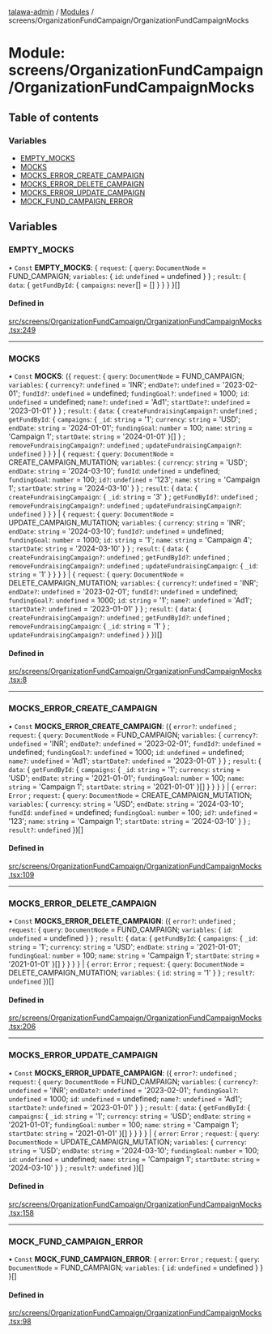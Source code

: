 [talawa-admin](../README.md) / [Modules](../modules.md) / screens/OrganizationFundCampaign/OrganizationFundCampaignMocks

# Module: screens/OrganizationFundCampaign/OrganizationFundCampaignMocks

## Table of contents

### Variables

- [EMPTY\_MOCKS](screens_OrganizationFundCampaign_OrganizationFundCampaignMocks.md#empty_mocks)
- [MOCKS](screens_OrganizationFundCampaign_OrganizationFundCampaignMocks.md#mocks)
- [MOCKS\_ERROR\_CREATE\_CAMPAIGN](screens_OrganizationFundCampaign_OrganizationFundCampaignMocks.md#mocks_error_create_campaign)
- [MOCKS\_ERROR\_DELETE\_CAMPAIGN](screens_OrganizationFundCampaign_OrganizationFundCampaignMocks.md#mocks_error_delete_campaign)
- [MOCKS\_ERROR\_UPDATE\_CAMPAIGN](screens_OrganizationFundCampaign_OrganizationFundCampaignMocks.md#mocks_error_update_campaign)
- [MOCK\_FUND\_CAMPAIGN\_ERROR](screens_OrganizationFundCampaign_OrganizationFundCampaignMocks.md#mock_fund_campaign_error)

## Variables

### EMPTY\_MOCKS

• `Const` **EMPTY\_MOCKS**: \{ `request`: \{ `query`: `DocumentNode` = FUND\_CAMPAIGN; `variables`: \{ `id`: `undefined` = undefined \}  \} ; `result`: \{ `data`: \{ `getFundById`: \{ `campaigns`: `never`[] = [] \}  \}  \}  \}[]

#### Defined in

[src/screens/OrganizationFundCampaign/OrganizationFundCampaignMocks.tsx:249](https://github.com/NamitBhutani/talawa-admin/blob/d923b65/src/screens/OrganizationFundCampaign/OrganizationFundCampaignMocks.tsx#L249)

___

### MOCKS

• `Const` **MOCKS**: (\{ `request`: \{ `query`: `DocumentNode` = FUND\_CAMPAIGN; `variables`: \{ `currency?`: `undefined` = 'INR'; `endDate?`: `undefined` = '2023-02-01'; `fundId?`: `undefined` = undefined; `fundingGoal?`: `undefined` = 1000; `id`: `undefined` = undefined; `name?`: `undefined` = 'Ad1'; `startDate?`: `undefined` = '2023-01-01' \}  \} ; `result`: \{ `data`: \{ `createFundraisingCampaign?`: `undefined` ; `getFundById`: \{ `campaigns`: \{ `_id`: `string` = '1'; `currency`: `string` = 'USD'; `endDate`: `string` = '2024-01-01'; `fundingGoal`: `number` = 100; `name`: `string` = 'Campaign 1'; `startDate`: `string` = '2024-01-01' \}[]  \} ; `removeFundraisingCampaign?`: `undefined` ; `updateFundraisingCampaign?`: `undefined`  \}  \}  \} \| \{ `request`: \{ `query`: `DocumentNode` = CREATE\_CAMPAIGN\_MUTATION; `variables`: \{ `currency`: `string` = 'USD'; `endDate`: `string` = '2024-03-10'; `fundId`: `undefined` = undefined; `fundingGoal`: `number` = 100; `id?`: `undefined` = '123'; `name`: `string` = 'Campaign 1'; `startDate`: `string` = '2024-03-10' \}  \} ; `result`: \{ `data`: \{ `createFundraisingCampaign`: \{ `_id`: `string` = '3' \} ; `getFundById?`: `undefined` ; `removeFundraisingCampaign?`: `undefined` ; `updateFundraisingCampaign?`: `undefined`  \}  \}  \} \| \{ `request`: \{ `query`: `DocumentNode` = UPDATE\_CAMPAIGN\_MUTATION; `variables`: \{ `currency`: `string` = 'INR'; `endDate`: `string` = '2024-03-10'; `fundId?`: `undefined` = undefined; `fundingGoal`: `number` = 1000; `id`: `string` = '1'; `name`: `string` = 'Campaign 4'; `startDate`: `string` = '2024-03-10' \}  \} ; `result`: \{ `data`: \{ `createFundraisingCampaign?`: `undefined` ; `getFundById?`: `undefined` ; `removeFundraisingCampaign?`: `undefined` ; `updateFundraisingCampaign`: \{ `_id`: `string` = '1' \}  \}  \}  \} \| \{ `request`: \{ `query`: `DocumentNode` = DELETE\_CAMPAIGN\_MUTATION; `variables`: \{ `currency?`: `undefined` = 'INR'; `endDate?`: `undefined` = '2023-02-01'; `fundId?`: `undefined` = undefined; `fundingGoal?`: `undefined` = 1000; `id`: `string` = '1'; `name?`: `undefined` = 'Ad1'; `startDate?`: `undefined` = '2023-01-01' \}  \} ; `result`: \{ `data`: \{ `createFundraisingCampaign?`: `undefined` ; `getFundById?`: `undefined` ; `removeFundraisingCampaign`: \{ `_id`: `string` = '1' \} ; `updateFundraisingCampaign?`: `undefined`  \}  \}  \})[]

#### Defined in

[src/screens/OrganizationFundCampaign/OrganizationFundCampaignMocks.tsx:8](https://github.com/NamitBhutani/talawa-admin/blob/d923b65/src/screens/OrganizationFundCampaign/OrganizationFundCampaignMocks.tsx#L8)

___

### MOCKS\_ERROR\_CREATE\_CAMPAIGN

• `Const` **MOCKS\_ERROR\_CREATE\_CAMPAIGN**: (\{ `error?`: `undefined` ; `request`: \{ `query`: `DocumentNode` = FUND\_CAMPAIGN; `variables`: \{ `currency?`: `undefined` = 'INR'; `endDate?`: `undefined` = '2023-02-01'; `fundId?`: `undefined` = undefined; `fundingGoal?`: `undefined` = 1000; `id`: `undefined` = undefined; `name?`: `undefined` = 'Ad1'; `startDate?`: `undefined` = '2023-01-01' \}  \} ; `result`: \{ `data`: \{ `getFundById`: \{ `campaigns`: \{ `_id`: `string` = '1'; `currency`: `string` = 'USD'; `endDate`: `string` = '2021-01-01'; `fundingGoal`: `number` = 100; `name`: `string` = 'Campaign 1'; `startDate`: `string` = '2021-01-01' \}[]  \}  \}  \}  \} \| \{ `error`: `Error` ; `request`: \{ `query`: `DocumentNode` = CREATE\_CAMPAIGN\_MUTATION; `variables`: \{ `currency`: `string` = 'USD'; `endDate`: `string` = '2024-03-10'; `fundId`: `undefined` = undefined; `fundingGoal`: `number` = 100; `id?`: `undefined` = '123'; `name`: `string` = 'Campaign 1'; `startDate`: `string` = '2024-03-10' \}  \} ; `result?`: `undefined`  \})[]

#### Defined in

[src/screens/OrganizationFundCampaign/OrganizationFundCampaignMocks.tsx:109](https://github.com/NamitBhutani/talawa-admin/blob/d923b65/src/screens/OrganizationFundCampaign/OrganizationFundCampaignMocks.tsx#L109)

___

### MOCKS\_ERROR\_DELETE\_CAMPAIGN

• `Const` **MOCKS\_ERROR\_DELETE\_CAMPAIGN**: (\{ `error?`: `undefined` ; `request`: \{ `query`: `DocumentNode` = FUND\_CAMPAIGN; `variables`: \{ `id`: `undefined` = undefined \}  \} ; `result`: \{ `data`: \{ `getFundById`: \{ `campaigns`: \{ `_id`: `string` = '1'; `currency`: `string` = 'USD'; `endDate`: `string` = '2021-01-01'; `fundingGoal`: `number` = 100; `name`: `string` = 'Campaign 1'; `startDate`: `string` = '2021-01-01' \}[]  \}  \}  \}  \} \| \{ `error`: `Error` ; `request`: \{ `query`: `DocumentNode` = DELETE\_CAMPAIGN\_MUTATION; `variables`: \{ `id`: `string` = '1' \}  \} ; `result?`: `undefined`  \})[]

#### Defined in

[src/screens/OrganizationFundCampaign/OrganizationFundCampaignMocks.tsx:206](https://github.com/NamitBhutani/talawa-admin/blob/d923b65/src/screens/OrganizationFundCampaign/OrganizationFundCampaignMocks.tsx#L206)

___

### MOCKS\_ERROR\_UPDATE\_CAMPAIGN

• `Const` **MOCKS\_ERROR\_UPDATE\_CAMPAIGN**: (\{ `error?`: `undefined` ; `request`: \{ `query`: `DocumentNode` = FUND\_CAMPAIGN; `variables`: \{ `currency?`: `undefined` = 'INR'; `endDate?`: `undefined` = '2023-02-01'; `fundingGoal?`: `undefined` = 1000; `id`: `undefined` = undefined; `name?`: `undefined` = 'Ad1'; `startDate?`: `undefined` = '2023-01-01' \}  \} ; `result`: \{ `data`: \{ `getFundById`: \{ `campaigns`: \{ `_id`: `string` = '1'; `currency`: `string` = 'USD'; `endDate`: `string` = '2021-01-01'; `fundingGoal`: `number` = 100; `name`: `string` = 'Campaign 1'; `startDate`: `string` = '2021-01-01' \}[]  \}  \}  \}  \} \| \{ `error`: `Error` ; `request`: \{ `query`: `DocumentNode` = UPDATE\_CAMPAIGN\_MUTATION; `variables`: \{ `currency`: `string` = 'USD'; `endDate`: `string` = '2024-03-10'; `fundingGoal`: `number` = 100; `id`: `undefined` = undefined; `name`: `string` = 'Campaign 1'; `startDate`: `string` = '2024-03-10' \}  \} ; `result?`: `undefined`  \})[]

#### Defined in

[src/screens/OrganizationFundCampaign/OrganizationFundCampaignMocks.tsx:158](https://github.com/NamitBhutani/talawa-admin/blob/d923b65/src/screens/OrganizationFundCampaign/OrganizationFundCampaignMocks.tsx#L158)

___

### MOCK\_FUND\_CAMPAIGN\_ERROR

• `Const` **MOCK\_FUND\_CAMPAIGN\_ERROR**: \{ `error`: `Error` ; `request`: \{ `query`: `DocumentNode` = FUND\_CAMPAIGN; `variables`: \{ `id`: `undefined` = undefined \}  \}  \}[]

#### Defined in

[src/screens/OrganizationFundCampaign/OrganizationFundCampaignMocks.tsx:98](https://github.com/NamitBhutani/talawa-admin/blob/d923b65/src/screens/OrganizationFundCampaign/OrganizationFundCampaignMocks.tsx#L98)
